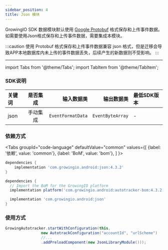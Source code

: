 ```yaml
---
sidebar_position: 4
title: Json 模块
---
```


GrowingIO SDK 数据模块默认使用 [Google Protobuf](https://developers.google.cn/protocol-buffers) 格式保存和上传事件数据。如需要使用Json格式保存和上传事件数据，需要集成本模块。

:::caution
使用 Protobuf 格式保存和上传事件数据兼容 json 格式，但是迁移会导致APP本地数据库内未上传的事件数据丢失，后续产生的新数据则不受影响。
:::

--------
import Tabs from '@theme/Tabs';
import TabItem from '@theme/TabItem';

### SDK说明
| 关键词   | 是否集成|  输入数据类 | 输出数据类 | 最低SDK版本 |
| :------- | :------:   | --:|  ---:| :---|
| json  | 手动集成 | `EventFormatData` | `EventByteArray` | - |

### 依赖方式
<Tabs
  groupId="code-language"
  defaultValue="common"
  values={[
    {label: '依赖', value: 'common'},
    {label: 'BoM', value: 'bom'},
  ]
}>

<TabItem value="common">

```groovy
dependencies {
	implementation 'com.growingio.android:json:4.3.2'
}
```
</TabItem>

<TabItem value="bom">

```groovy
dependencies {
  // Import the BoM for the GrowingIO platform
  implementation platform('com.growingio.android:autotracker-bom:4.3.2')

  implementation 'com.growingio.android:json'
}
```

</TabItem>
</Tabs>

### 使用方式
```java
GrowingAutotracker.startWithConfiguration(this,
                new AutotrackConfiguration("accountId", "urlScheme")
                //...
                .addPreloadComponent(new JsonLibraryModule()));
```
